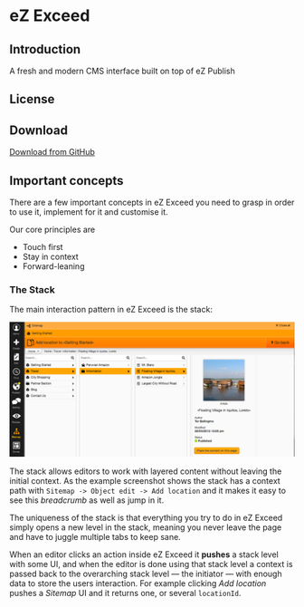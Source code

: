 eZ Exceed
=========

## <a id="introduction" href="#introduction"></a> Introduction

A fresh and modern CMS interface built on top of eZ Publish

## <a id="license" href="#license"></a> License

## <a id="download" href="#download"></a> Download
[Download from GitHub](https://github.com/KeyteqLabs/ezexceed "eZ Exceed at GitHub")

## <a id="concepts" href="#concepts"></a> Important concepts

There are a few important concepts in eZ Exceed you need to grasp in order to use it, implement for it and customise it.

Our core principles are

* Touch first
* Stay in context
* Forward-leaning

### The Stack

The main interaction pattern in eZ Exceed is the stack:

<img src="assets/img/01-stack.png" alt="The Stack">

The stack allows editors to work with layered content without leaving the initial context.
As the example screenshot shows the stack has a context path with `Sitemap -> Object edit -> Add location` and
it makes it easy to see this *breadcrumb* as well as jump in it.

The uniqueness of the stack is that everything you try to do in eZ Exceed simply opens a new level
in the stack, meaning you never leave the page and have to juggle multiple tabs to keep sane.

When an editor clicks an action inside eZ Exceed it **pushes** a stack level with some UI, and when the editor is done using that stack level
a context is passed back to the overarching stack level — the initiator — with enough data to store the users interaction.
For example clicking *Add location* pushes a *Sitemap* UI and it returns one, or several `locationId`.
